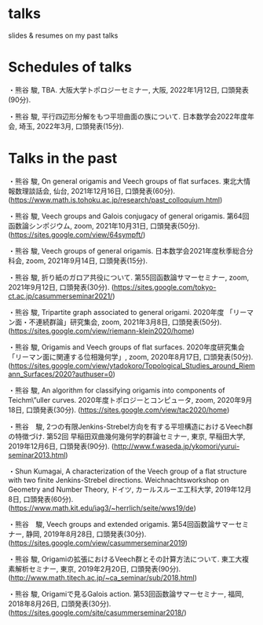 # talks
slides &amp; resumes on my past talks

# Schedules of talks

・熊谷 駿, TBA. 大阪大学トポロジーセミナー, 大阪, 2022年1月12日, 口頭発表(90分).

・熊谷 駿, 平行四辺形分解をもつ平坦曲面の族について. 日本数学会2022年度年会, 埼玉, 2022年3月, 口頭発表(15分).

# Talks in the past

・熊谷 駿, On general origamis and Veech groups of flat surfaces. 東北大情報数理談話会, 仙台, 2021年12月16日, 口頭発表(60分). (https://www.math.is.tohoku.ac.jp/research/past_colloquium.html)

・熊谷 駿, Veech groups and Galois conjugacy of general origamis. 第64回函数論シンポジウム, zoom, 2021年10月31日, 口頭発表(50分). (https://sites.google.com/view/64sympft/)

・熊谷 駿, Veech groups of general origamis. 日本数学会2021年度秋季総合分科会, zoom, 2021年9月14日, 口頭発表(15分).

・熊谷 駿, 折り紙のガロア共役について. 第55回函数論サマーセミナー, zoom, 2021年9月12日, 口頭発表(30分). (https://sites.google.com/tokyo-ct.ac.jp/casummerseminar2021/)

・熊谷 駿, Tripartite graph associated to general origami. 2020年度
「リーマン面・不連続群論」研究集会, zoom, 2021年3月8日, 口頭発表(50分). (https://sites.google.com/view/riemann-klein2020/home)

・熊谷 駿, Origamis and Veech groups of flat surfaces. 2020年度研究集会「リーマン面に関連する位相幾何学」, zoom, 2020年8月17日, 口頭発表(50分). (https://sites.google.com/view/ytadokoro/Topological_Studies_around_Riemann_Surfaces/2020?authuser=0)

・熊谷 駿, An algorithm for classifying origamis into components of Teichm\”uller curves. 2020年度トポロジーとコンピュータ, zoom, 2020年9月18日, 口頭発表(30分). (https://sites.google.com/view/tac2020/home)

・熊谷　駿, 2つの有限Jenkins-Strebel方向を有する平坦構造におけるVeech群の特徴づけ. 第52回 早稲田双曲幾何幾何学的群論セミナー, 東京, 早稲田大学, 2019年12月6日, 口頭発表(90分). (http://www.f.waseda.jp/ykomori/yurui-seminar2013.html)

・Shun Kumagai, A characterization of the Veech group of a flat structure with two finite Jenkins-Strebel directions. Weichnachtsworkshop on Geometry and Number Theory, ドイツ, カールスルーエ工科大学, 2019年12月8日, 口頭発表(60分). (https://www.math.kit.edu/iag3/~herrlich/seite/wws19/de)

・熊谷　駿, Veech groups and extended origamis. 第54回函数論サマーセミナー, 静岡, 2019年8月28日, 口頭発表(30分). (https://sites.google.com/view/casummerseminar2019)

・熊谷 駿, Origamiの拡張におけるVeech群とその計算方法について. 東工大複素解析セミナー, 東京, 2019年2月20日, 口頭発表(90分). (http://www.math.titech.ac.jp/~ca_seminar/sub/2018.html)

・熊谷 駿, Origamiで見るGalois action. 第53回函数論サマーセミナー, 福岡, 2018年8月26日, 口頭発表(30分). (https://sites.google.com/site/casummerseminar2018/)
